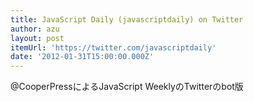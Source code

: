```yaml
---
title: JavaScript Daily (javascriptdaily) on Twitter
author: azu
layout: post
itemUrl: 'https://twitter.com/javascriptdaily'
date: '2012-01-31T15:00:00.000Z'
---
```

@CooperPressによるJavaScript WeeklyのTwitterのbot版
